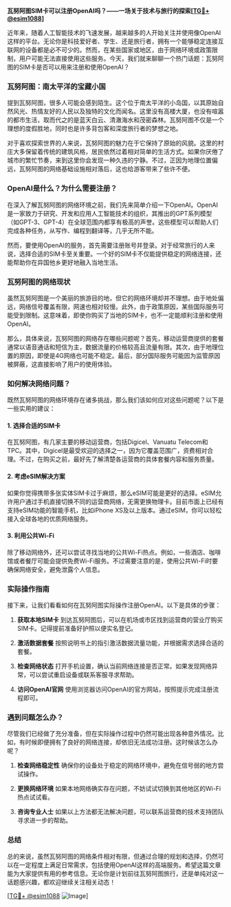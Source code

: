 **瓦努阿图SIM卡可以注册OpenAI吗？——一场关于技术与旅行的探索[[TG💪+ @esim1088](https://t.me/s/esim1088)]**

近年来，随着人工智能技术的飞速发展，越来越多的人开始关注并使用像OpenAI这样的平台。无论你是科技爱好者、学生、还是旅行者，拥有一个能够稳定连接互联网的设备都是必不可少的。然而，在某些国家或地区，由于网络环境或政策限制，用户可能无法直接使用这些服务。今天，我们就来聊聊一个热门话题：瓦努阿图的SIM卡是否可以用来注册和使用OpenAI？

### 瓦努阿图：南太平洋的宝藏小国

提到瓦努阿图，很多人可能会感到陌生。这个位于南太平洋的小岛国，以其原始自然风光、热情友好的人民以及独特的文化而闻名。这里没有高楼大厦，也没有喧嚣的都市生活，取而代之的是蓝天白云、清澈海水和茂密森林。瓦努阿图不仅是一个理想的度假胜地，同时也是许多背包客和深度旅行者的梦想之地。

对于喜欢探索世界的人来说，瓦努阿图的魅力在于它保持了原始的风貌。这里的村庄大多保留着传统的建筑风格，居民依然过着相对简单的生活方式。如果你厌倦了城市的繁忙节奏，来到这里你会发现一种久违的宁静。不过，正因为地理位置偏远，瓦努阿图的网络基础设施相对落后，这也给游客带来了些许不便。

### OpenAI是什么？为什么需要注册？

在深入了解瓦努阿图的网络环境之前，我们先来简单介绍一下OpenAI。OpenAI是一家致力于研究、开发和应用人工智能技术的组织，其推出的GPT系列模型（如GPT-3、GPT-4）在全球范围内都享有极高的声誉。这些模型可以帮助人们完成各种任务，从写作、编程到翻译等，几乎无所不能。

然而，要使用OpenAI的服务，首先需要注册账号并登录。对于经常旅行的人来说，选择合适的SIM卡至关重要。一个好的SIM卡不仅能提供稳定的网络连接，还能帮助你在异国他乡更好地融入当地生活。

### 瓦努阿图的网络现状

虽然瓦努阿图是一个美丽的旅游目的地，但它的网络环境却并不理想。由于地处偏远，网络信号覆盖有限，网速也相对较慢。此外，由于政策原因，某些国际服务可能受到限制。这意味着，即使你购买了当地的SIM卡，也不一定能顺利注册和使用OpenAI。

那么，具体来说，瓦努阿图的网络存在哪些问题呢？首先，移动运营商提供的套餐通常以语音通话和短信为主，数据流量的价格较高且流量有限。其次，由于地理位置的原因，即使是4G网络也可能不稳定。最后，部分国际服务可能因为监管原因被屏蔽，这直接影响了用户的使用体验。

### 如何解决网络问题？

既然瓦努阿图的网络环境存在诸多挑战，那么我们该如何应对这些问题呢？以下是一些实用的建议：

#### 1. **选择合适的SIM卡**
   在瓦努阿图，有几家主要的移动运营商，包括Digicel、Vanuatu Telecom和TPC。其中，Digicel是最受欢迎的选择之一，因为它覆盖范围广，资费相对合理。不过，在购买之前，最好先了解清楚各运营商的具体套餐内容和服务质量。

#### 2. **考虑eSIM解决方案**
   如果你觉得携带多张实体SIM卡过于麻烦，那么eSIM可能是更好的选择。eSIM允许用户通过手机直接切换不同的运营商网络，无需更换物理卡。目前市面上已经有支持eSIM功能的智能手机，比如iPhone XS及以上版本。通过eSIM，你可以轻松接入全球各地的优质网络服务。

#### 3. **利用公共Wi-Fi**
   除了移动网络外，还可以尝试寻找当地的公共Wi-Fi热点。例如，一些酒店、咖啡馆或者餐厅可能会提供免费Wi-Fi服务。不过需要注意的是，使用公共Wi-Fi时要确保网络安全，避免泄露个人信息。

### 实际操作指南

接下来，让我们看看如何在瓦努阿图实际操作注册OpenAI。以下是具体的步骤：

1. **获取本地SIM卡**
   到达瓦努阿图后，可以在机场或市区找到运营商的营业厅购买SIM卡。记得提前准备好护照以便实名登记。

2. **激活数据套餐**
   按照说明书上的指引激活数据流量功能，并根据需求选择合适的套餐。

3. **检查网络状态**
   打开手机设置，确认当前网络连接是否正常。如果发现网络异常，可以尝试重启设备或联系客服寻求帮助。

4. **访问OpenAI官网**
   使用浏览器访问OpenAI的官方网站，按照提示完成注册流程即可。

### 遇到问题怎么办？

尽管我们已经做了充分准备，但在实际操作过程中仍然可能出现各种意外情况。比如，有时候即便拥有了良好的网络连接，却依旧无法成功注册。这时候该怎么办呢？

1. **检查网络稳定性**
   确保你的设备处于稳定的网络环境中，避免在信号弱的地方尝试操作。

2. **更换网络环境**
   如果本地网络确实存在问题，不妨试试切换到其他地区的Wi-Fi热点试试看。

3. **咨询专业人士**
   如果以上方法都无法解决问题，可以联系运营商的技术支持团队寻求进一步的帮助。

### 总结

总的来说，虽然瓦努阿图的网络条件相对有限，但通过合理的规划和选择，仍然可以在一定程度上满足日常需求，包括使用OpenAI这样的高端服务。希望这篇文章能为大家提供有用的参考信息。无论你是计划前往瓦努阿图旅行，还是单纯对这一话题感兴趣，都欢迎继续关注相关动态！

[[TG💪+ @esim1088](https://t.me/s/esim1088) ![Image](https://i.postimg.cc/4NQfJmqS/Snipaste-2025-05-13-00-14-12.png)]